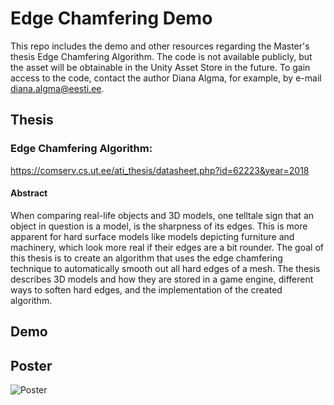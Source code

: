 # Edge Chamfering Demo
This repo includes the demo and other resources regarding the Master's thesis Edge Chamfering Algorithm.
The code is not available publicly, but the asset will be obtainable in the Unity Asset Store in the future.
To gain access to the code, contact the author Diana Algma, for example, by e-mail diana.algma@eesti.ee.

## Thesis
### Edge Chamfering Algorithm:
https://comserv.cs.ut.ee/ati_thesis/datasheet.php?id=62223&year=2018

#### Abstract
When comparing real-life objects and 3D models, one telltale sign that an object in question is a model, is the sharpness of its edges. This is more apparent for hard surface models like models depicting furniture and machinery, which look more real if their edges are a bit rounder. The goal of this thesis is to create an algorithm that uses the edge chamfering technique to automatically smooth out all hard edges of a mesh. The thesis describes 3D models and how they are stored in a game engine, different ways to soften hard edges, and the implementation of the created algorithm.

## Demo


## Poster
![Poster](/Poster.jpg)
